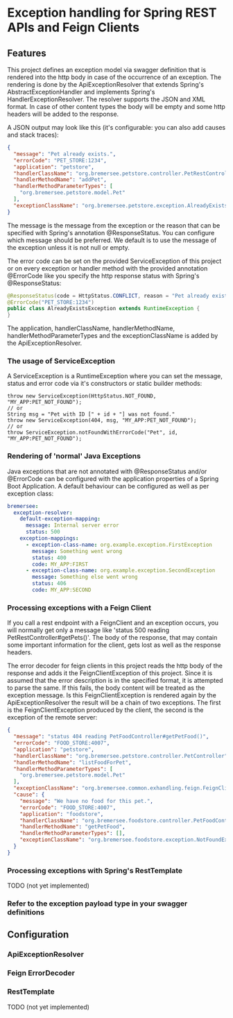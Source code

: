 # Exception handling for Spring REST APIs and Feign Clients

## Features

This project defines an exception model via swagger definition that is rendered into the http body
in case of the occurrence of an exception. The rendering is done by the ApiExceptionResolver that 
extends Spring's AbstractExceptionHandler and implements Spring's HandlerExceptionResolver. The
resolver supports the JSON and XML format. In case of other content types the body will be empty 
and some http headers will be added to the response.

A JSON output may look like this (it's configurable: you can also add causes and stack traces):

```json
{
  "message": "Pet already exists.",
  "errorCode": "PET_STORE:1234",
  "application": "petstore",
  "handlerClassName": "org.bremersee.petstore.controller.PetRestController",
  "handlerMethodName": "addPet",
  "handlerMethodParameterTypes": [
    "org.bremersee.petstore.model.Pet"
  ],
  "exceptionClassName": "org.bremersee.petstore.exception.AlreadyExistsException"
}
```

The message is the message from the exception or the reason that can be specified with Spring's
annotation @ResponseStatus. You can configure which message should be preferred. We default is to 
use the message of the exception unless it is not null or empty.

The error code can be set on the provided ServiceException of this project or on every exception
or handler method with the provided annotation @ErrorCode like you specify the http response status
with Spring's @ResponseStatus:

```java
@ResponseStatus(code = HttpStatus.CONFLICT, reason = "Pet already exists.")
@ErrorCode("PET_STORE:1234")
public class AlreadyExistsException extends RuntimeException {
}
```

The application, handlerClassName, handlerMethodName, handlerMethodParameterTypes and the 
exceptionClassName is added by the ApiExceptionResolver.

### The usage of ServiceException

A ServiceException is a RuntimeException where you can set the message, status and error code
via it's constructors or static builder methods:

```
throw new ServiceException(HttpStatus.NOT_FOUND, "MY_APP:PET_NOT_FOUND");
// or
String msg = "Pet with ID [" + id + "] was not found."
throw new ServiceException(404, msg, "MY_APP:PET_NOT_FOUND");
// or
throw ServiceException.notFoundWithErrorCode("Pet", id, "MY_APP:PET_NOT_FOUND");
``` 

### Rendering of 'normal' Java Exceptions

Java exceptions that are not annotated with @ResponseStatus and/or @ErrorCode can be configured with
the application properties of a Spring Boot Application. A default behaviour can be configured as
well as per exception class:

```yaml
bremersee:
  exception-resolver:
    default-exception-mapping:
      message: Internal server error
      status: 500
    exception-mappings:
      - exception-class-name: org.example.exception.FirstException
        message: Something went wrong
        status: 400
        code: MY_APP:FIRST
      - exception-class-name: org.example.exception.SecondException
        message: Something else went wrong
        status: 406
        code: MY_APP:SECOND
```

### Processing exceptions with a Feign Client

If you call a rest endpoint with a FeignClient and an exception occurs, you will normally get only
a message like 'status 500 reading PetRestController#getPets()'. The body of the response, that
may contain some important information for the client, gets lost as well as the response headers.

The error decoder for feign clients in this project reads the http body of the response and adds
it the FeignClientException of this project. Since it is assumed that the error description is in 
the specified format, it is attempted to parse the same. If this fails, the body content will be 
treated as the exception message. Is this FeignClientException is rendered again by the 
ApiExceptionResolver the result will be a chain of two exceptions. The first is the 
FeignClientException produced by the client, the second is the exception of the remote server:

```json
{
  "message": "status 404 reading PetFoodController#getPetFood()",
  "errorCode": "FOOD_STORE:4007",
  "application": "petstore",
  "handlerClassName": "org.bremersee.petstore.controller.PetController",
  "handlerMethodName": "listFoodForPet",
  "handlerMethodParameterTypes": [
    "org.bremersee.petstore.model.Pet"
  ],
  "exceptionClassName": "org.bremersee.common.exhandling.feign.FeignClientException",
  "cause": {
    "message": "We have no food for this pet.",
    "errorCode": "FOOD_STORE:4007",
    "application": "foodstore",
    "handlerClassName": "org.bremersee.foodstore.controller.PetFoodController",
    "handlerMethodName": "getPetFood",
    "handlerMethodParameterTypes": [],
    "exceptionClassName": "org.bremersee.foodstore.exception.NotFoundException"
  }
}
```

### Processing exceptions with Spring's RestTemplate

TODO (not yet implemented)

### Refer to the exception payload type in your swagger definitions

## Configuration

### ApiExceptionResolver

### Feign ErrorDecoder

### RestTemplate

TODO (not yet implemented)

